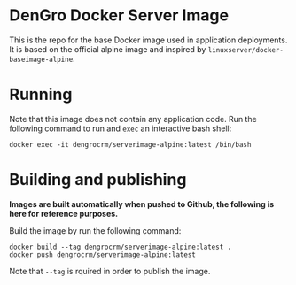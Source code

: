 # DenGro Docker Server Image

This is the repo for the base Docker image used in application deployments. It is based on the official alpine image and inspired by `linuxserver/docker-baseimage-alpine`.

# Running

Note that this image does not contain any application code. Run the following command to run and `exec` an interactive bash shell:

	docker exec -it dengrocrm/serverimage-alpine:latest /bin/bash

# Building and publishing

**Images are built automatically when pushed to Github, the following is here for reference purposes.**

Build the image by run the following command:

	docker build --tag dengrocrm/serverimage-alpine:latest .
	docker push dengrocrm/serverimage-alpine:latest

Note that `--tag` is rquired in order to publish the image.